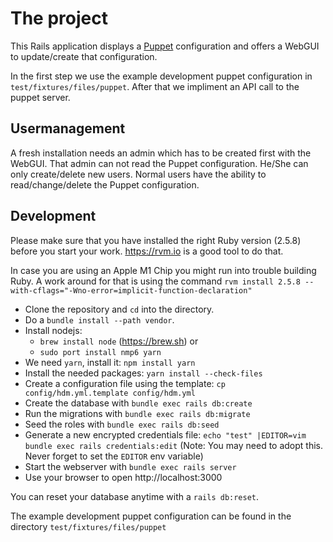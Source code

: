 # The project

This Rails application displays a [Puppet](https://github.com/puppetlabs/puppet) configuration and offers a WebGUI to update/create that configuration.

In the first step we use the example development puppet configuration in `test/fixtures/files/puppet`. After that we impliment an API call to the puppet server.

## Usermanagement

A fresh installation needs an admin which has to be created first with the WebGUI. That admin can not read the Puppet configuration. He/She can only create/delete new users. Normal users have the ability to read/change/delete the Puppet configuration.

## Development

Please make sure that you have installed the right Ruby version (2.5.8) before you start your work. https://rvm.io is a good tool to do that.

In case you are using an Apple M1 Chip you might run into trouble building 
Ruby. A work around for that is using the command `rvm install 2.5.8 --with-cflags="-Wno-error=implicit-function-declaration"`

- Clone the repository and `cd` into the directory.
- Do a `bundle install --path vendor`.
- Install nodejs:
  - `brew install node` (https://brew.sh) or
  - `sudo port install nmp6 yarn`
- We need `yarn`, install it: `npm install yarn`
- Install the needed packages: `yarn install --check-files`
- Create a configuration file using the template: `cp config/hdm.yml.template config/hdm.yml`
- Create the database with `bundle exec rails db:create`
- Run the migrations with `bundle exec rails db:migrate`
- Seed the roles with `bundle exec rails db:seed`
- Generate a new encrypted credentials file: `echo "test" |EDITOR=vim bundle exec rails credentials:edit` (Note: You may need to adopt this. Never forget to set  the `EDITOR` env variable)
- Start the webserver with `bundle exec rails server`
- Use your browser to open http://localhost:3000

You can reset your database anytime with a `rails db:reset`.

The example development puppet configuration can be found in the directory
`test/fixtures/files/puppet`
